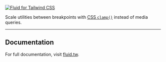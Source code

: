 [![Fluid for Tailwind CSS](https://fluid.tw/preview.webp)](https://fluid.tw)

Scale utilities between breakpoints with [CSS `clamp()`](https://developer.mozilla.org/en-US/docs/Web/CSS/clamp) instead of media queries.

---

## Documentation

For full documentation, visit [fluid.tw](https://fluid.tw).
